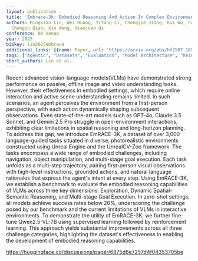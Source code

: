 ```yaml
---
layout: publication
title: 'Embrace-3k: Embodied Reasoning And Action In Complex Environments'
authors: Mingxian Lin, Wei Huang, Yitang Li, Chengjie Jiang, Kui Wu, Fangwei Zhong,
  Shengju Qian, Xin Wang, Xiaojuan Qi
conference: No Venue
year: 2025
bibkey: lin2025embrace
additional_links: [{name: Paper, url: 'https://arxiv.org/abs/hf2507.10548'}]
tags: ["Agentic", "Datasets", "Evaluation", "Model Architecture", "Reinforcement Learning", "Tools"]
short_authors: Lin et al.
---
```

Recent advanced vision-language models(VLMs) have demonstrated strong performance on passive, offline image and video understanding tasks. However, their effectiveness in embodied settings, which require online interaction and active scene understanding remains limited. In such scenarios, an agent perceives the environment from a first-person perspective, with each action dynamically shaping subsequent observations. Even state-of-the-art models such as GPT-4o, Claude 3.5 Sonnet, and Gemini 2.5 Pro struggle in open-environment interactions, exhibiting clear limitations in spatial reasoning and long-horizon planning. To address this gap, we introduce EmRACE-3K, a dataset of over 3,000 language-guided tasks situated in diverse, photorealistic environments constructed using Unreal Engine and the UnrealCV-Zoo framework. The tasks encompass a wide range of embodied challenges, including navigation, object manipulation, and multi-stage goal execution. Each task unfolds as a multi-step trajectory, pairing first-person visual observations with high-level instructions, grounded actions, and natural language rationales that express the agent's intent at every step. Using EmRACE-3K, we establish a benchmark to evaluate the embodied reasoning capabilities of VLMs across three key dimensions: Exploration, Dynamic Spatial-Semantic Reasoning, and Multi-stage Goal Execution. In zero-shot settings, all models achieve success rates below 20%, underscoring the challenge posed by our benchmark and the current limitations of VLMs in interactive environments. To demonstrate the utility of EmRACE-3K, we further fine-tune Qwen2.5-VL-7B using supervised learning followed by reinforcement learning. This approach yields substantial improvements across all three challenge categories, highlighting the dataset's effectiveness in enabling the development of embodied reasoning capabilities.

https://huggingface.co/discussions/paper/6875d6e7257d4f04353705be